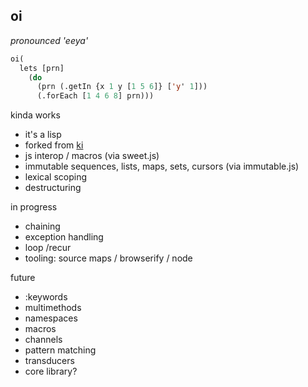 oi
---
*pronounced 'eeya'*
```lisp
oi(
  lets [prn] 
    (do
      (prn (.getIn {x 1 y [1 5 6]} ['y' 1]))
      (.forEach [1 4 6 8] prn)))
```

kinda works

- it's a lisp
- forked from [ki](http://ki-lang.org)
- js interop / macros (via sweet.js)
- immutable sequences, lists, maps, sets, cursors (via immutable.js)
- lexical scoping
- destructuring 

in progress 

- chaining 
- exception handling 
- loop /recur
- tooling: source maps / browserify / node 

future

- :keywords
- multimethods
- namespaces
- macros 
- channels
- pattern matching 
- transducers
- core library?